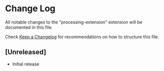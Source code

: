 # Change Log

All notable changes to the "processing-extension" extension will be documented in this file.

Check [Keep a Changelog](http://keepachangelog.com/) for recommendations on how to structure this file.

## [Unreleased]

- Initial release